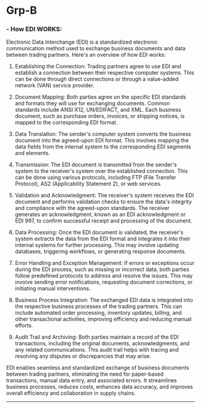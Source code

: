 # Grp-B

### - How EDI WORKS:
Electronic Data Interchange (EDI) is a standardized electronic communication method used to exchange business documents and data between trading partners. Here's an overview of how EDI works:

1. Establishing the Connection: Trading partners agree to use EDI and establish a connection between their respective computer systems. This can be done through direct connections or through a value-added network (VAN) service provider.

2. Document Mapping: Both parties agree on the specific EDI standards and formats they will use for exchanging documents. Common standards include ANSI X12, UN/EDIFACT, and XML. Each business document, such as purchase orders, invoices, or shipping notices, is mapped to the corresponding EDI format.

3. Data Translation: The sender's computer system converts the business document into the agreed-upon EDI format. This involves mapping the data fields from the internal system to the corresponding EDI segments and elements.

4. Transmission: The EDI document is transmitted from the sender's system to the receiver's system over the established connection. This can be done using various protocols, including FTP (File Transfer Protocol), AS2 (Applicability Statement 2), or web services.

5. Validation and Acknowledgment: The receiver's system receives the EDI document and performs validation checks to ensure the data's integrity and compliance with the agreed-upon standards. The receiver generates an acknowledgment, known as an EDI acknowledgment or EDI 997, to confirm successful receipt and processing of the document.

6. Data Processing: Once the EDI document is validated, the receiver's system extracts the data from the EDI format and integrates it into their internal systems for further processing. This may involve updating databases, triggering workflows, or generating response documents.

7. Error Handling and Exception Management: If errors or exceptions occur during the EDI process, such as missing or incorrect data, both parties follow predefined protocols to address and resolve the issues. This may involve sending error notifications, requesting document corrections, or initiating manual interventions.

8. Business Process Integration: The exchanged EDI data is integrated into the respective business processes of the trading partners. This can include automated order processing, inventory updates, billing, and other transactional activities, improving efficiency and reducing manual efforts.

9. Audit Trail and Archiving: Both parties maintain a record of the EDI transactions, including the original documents, acknowledgments, and any related communications. This audit trail helps with tracing and resolving any disputes or discrepancies that may arise.

EDI enables seamless and standardized exchange of business documents between trading partners, eliminating the need for paper-based transactions, manual data entry, and associated errors. It streamlines business processes, reduces costs, enhances data accuracy, and improves overall efficiency and collaboration in supply chains.

---
